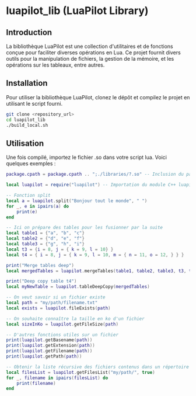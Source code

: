 # luapilot_lib (LuaPilot Library)

## Introduction

La bibliothèque LuaPilot est une collection d'utilitaires et de fonctions conçue pour faciliter diverses opérations en Lua. Ce projet fournit divers outils pour la manipulation de fichiers, la gestion de la mémoire, et les opérations sur les tableaux, entre autres.

## Installation

Pour utiliser la bibliothèque LuaPilot, clonez le dépôt et compilez le projet en utilisant le script fourni.

```sh
git clone <repository_url>
cd luapilot_lib
./build_local.sh
```

## Utilisation

Une fois compilé, importez le fichier .so dans votre script lua. Voici quelques exemples :

```lua
package.cpath = package.cpath .. ";./libraries/?.so" -- Inclusion du path où se trouve notre .so, ici dans le répertoire libraries

local luapilot = require("luapilot") -- Importation du module C++ luapilot

-- Fonction split
local a = luapilot.split("Bonjour tout le monde", " ")
for _, e in ipairs(a) do
    print(e)
end

-- Ici on prépare des tables pour les fusionner par la suite
local table1 = {"a", "b", "c"}
local table2 = {"d", "e", "f"}
local table3 = {"g", "h", "i"}
local t3 = {i = 8, j = { k = 9, l = 10} }
local t4 = { i = 8, j = { k = 9, l = 10, m = { n = 11, o = 12, } } }

print("Merge tables deep")
local mergedTables = luapilot.mergeTables(table1, table2, table3, t3, t4)

print("Deep copy table t4")
local myNewTable = luapilot.tableDeepCopy(mergedTables)

-- On veut savoir si un fichier existe
local path = "my/path/filename.txt"
local exists = luapilot.fileExists(path)

-- On souhaite connaître la taille en ko d'un fichier
local sizeInKo = luapilot.getFileSize(path)

-- D'autres fonctions utiles sur un fichier
print(luapilot.getBasename(path))
print(luapilot.getExtension(path))
print(luapilot.getFilename(path))
print(luapilot.getPath(path))

-- Obtenir la liste récursive des fichiers contenus dans un répertoire
local filesList = luapilot.getFilesList("my/path/", true)
for _, filename in ipairs(filesList) do
    print(filename)
end
```
